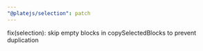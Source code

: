 ```yaml
---
"@platejs/selection": patch
---
```


fix(selection): skip empty blocks in copySelectedBlocks to prevent duplication
